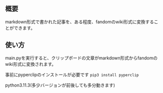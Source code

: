 ## 概要
markdown形式で書かれた記事を、ある程度、fandomのwiki形式に変換することができます。

## 使い方
main.pyを実行すると、クリップボードの文章がmarkdown形式からfandomのwiki形式に変換されます。

事前にpyperclipのインストールが必要です
`pip3 install pyperclip`

python3.11.3(多少バージョンが前後しても多分動きます)
